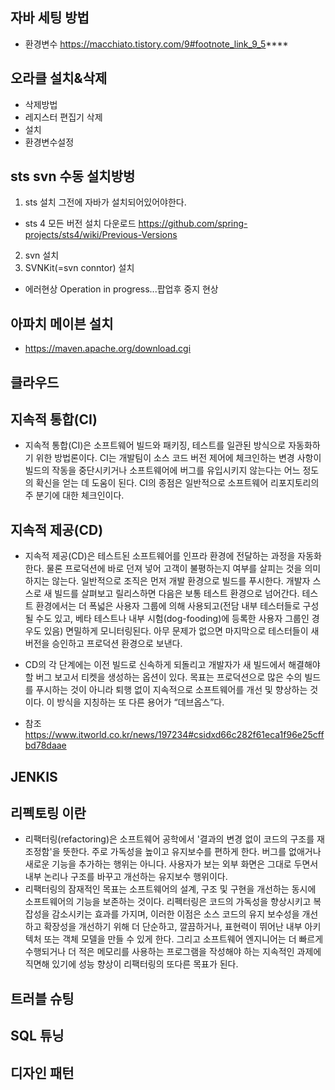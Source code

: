 ## 자바 세팅 방법
- 환경변수 https://macchiato.tistory.com/9#footnote_link_9_5****

## 오라클 설치&삭제
- 삭제방법
- 레지스터 편집기 삭제
- 설치
- 환경변수설정

## sts svn 수동 설치방벙
1) sts 설치 그전에 자바가 설치되어있어야한다. 
  - sts 4 모든 버전 설치 다운로드
    https://github.com/spring-projects/sts4/wiki/Previous-Versions
2) svn 설치
3) SVNKit(=svn conntor) 설치

- 에러현상 Operation in progress...팝업후 중지 현상

## 아파치 메이븐 설치
- https://maven.apache.org/download.cgi


## 클라우드

## 지속적 통합(CI)
- 지속적 통합(CI)은 소프트웨어 빌드와 패키징, 테스트를 일관된 방식으로 자동화하기 위한 방법론이다. CI는 개발팀이 소스 코드 버전 제어에 체크인하는 변경 사항이 빌드의 작동을 중단시키거나 소프트웨어에 버그를 유입시키지 않는다는 어느 정도의 확신을 얻는 데 도움이 된다. CI의 종점은 일반적으로 소프트웨어 리포지토리의 주 분기에 대한 체크인이다. 

## 지속적 제공(CD)
- 지속적 제공(CD)은 테스트된 소프트웨어를 인프라 환경에 전달하는 과정을 자동화한다. 물론 프로덕션에 바로 던져 넣어 고객이 불평하는지 여부를 살피는 것을 의미하지는 않는다. 일반적으로 조직은 먼저 개발 환경으로 빌드를 푸시한다. 개발자 스스로 새 빌드를 살펴보고 릴리스하면 다음은 보통 테스트 환경으로 넘어간다. 테스트 환경에서는 더 폭넓은 사용자 그룹에 의해 사용되고(전담 내부 테스터들로 구성될 수도 있고, 베타 테스트나 내부 시험(dog-fooding)에 등록한 사용자 그룹인 경우도 있음) 면밀하게 모니터링된다. 아무 문제가 없으면 마지막으로 테스터들이 새 버전을 승인하고 프로덕션 환경으로 보낸다. 

- CD의 각 단계에는 이전 빌드로 신속하게 되돌리고 개발자가 새 빌드에서 해결해야 할 버그 보고서 티켓을 생성하는 옵션이 있다. 목표는 프로덕션으로 많은 수의 빌드를 푸시하는 것이 아니라 퇴행 없이 지속적으로 소프트웨어를 개선 및 향상하는 것이다. 이 방식을 지칭하는 또 다른 용어가 “데브옵스”다.  

* 참조
https://www.itworld.co.kr/news/197234#csidxd66c282f61eca1f96e25cffbd78daae 

## JENKIS

## 리펙토링 이란
  - 리팩터링(refactoring)은 소프트웨어 공학에서 '결과의 변경 없이 코드의 구조를 재조정함'을 뜻한다. 주로 가독성을 높이고 유지보수를 편하게 한다. 버그를 없애거나 새로운 기능을 추가하는 행위는 아니다. 사용자가 보는 외부 화면은 그대로 두면서 내부 논리나 구조를 바꾸고 개선하는 유지보수 행위이다. 
  - 리팩터링의 잠재적인 목표는 소프트웨어의 설계, 구조 및 구현을 개선하는 동시에 소프트웨어의 기능을 보존하는 것이다. 리펙터링은 코드의 가독성을 향상시키고 복잡성을 감소시키는 효과를 가지며, 이러한 이점은 소스 코드의 유지 보수성을 개선하고 확장성을 개선하기 위해 더 단순하고, 깔끔하거나, 표현력이 뛰어난 내부 아키텍처 또는 객체 모델을 만들 수 있게 한다. 그리고 소프트웨어 엔지니어는 더 빠르게 수행되거나 더 적은 메모리를 사용하는 프로그램을 작성해야 하는 지속적인 과제에 직면해 있기에 성능 향상이 리팩터링의 또다른 목표가 된다.




## 트러블 슈팅

## SQL 튜닝

## 디자인 패턴

